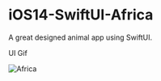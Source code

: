 # iOS14-SwiftUI-Africa
A great designed animal app using SwiftUI. 

UI Gif

![Africa](https://user-images.githubusercontent.com/32461567/134231566-32d7dc81-b17b-4d01-84ee-4631ad7d41ea.gif)

